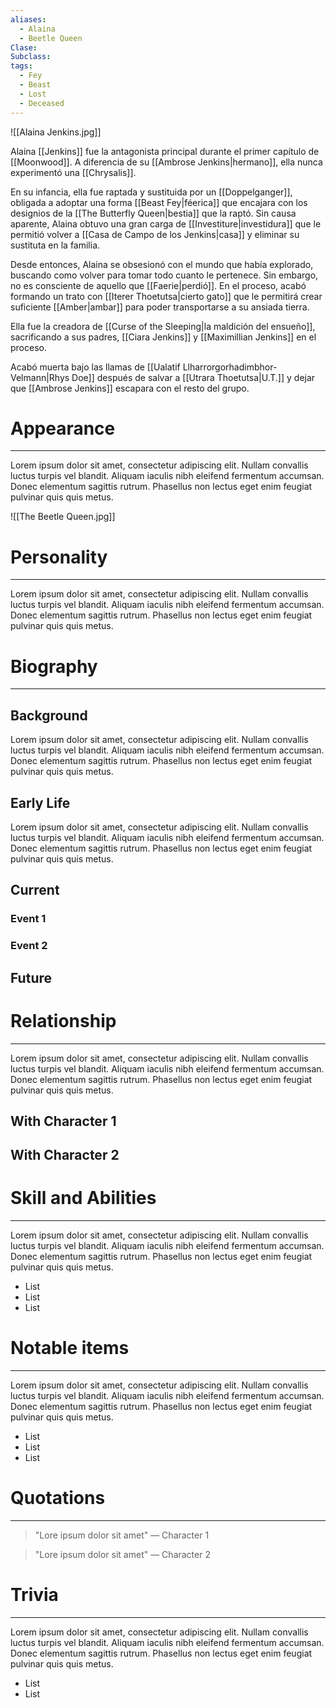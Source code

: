 ```yaml
---
aliases:
  - Alaina
  - Beetle Queen
Clase: 
Subclass: 
tags:
  - Fey
  - Beast
  - Lost
  - Deceased
---
```

![[Alaina Jenkins.jpg]]

Alaina [[Jenkins]] fue la antagonista principal durante el primer capítulo de [[Moonwood]]. A diferencia de su [[Ambrose Jenkins|hermano]], ella nunca experimentó una [[Chrysalis]].

En su infancia, ella fue raptada y sustituida por un [[Doppelganger]], obligada a adoptar una forma [[Beast Fey|féerica]] que encajara con los designios de la [[The Butterfly Queen|bestia]] que la raptó. Sin causa aparente, Alaina obtuvo una gran carga de [[Investiture|investidura]] que le permitió volver a [[Casa de Campo de los Jenkins|casa]] y eliminar su sustituta en la familia. 

Desde entonces, Alaina se obsesionó con el mundo que había explorado, buscando como volver para tomar todo cuanto le pertenece. Sin embargo, no es consciente de aquello que [[Faerie|perdió]]. En el proceso, acabó formando un trato con [[Iterer Thoetutsa|cierto gato]] que le permitirá crear suficiente [[Amber|ambar]] para poder transportarse a su ansiada tierra.

Ella fue la creadora de [[Curse of the Sleeping|la maldición del ensueño]], sacrificando a sus padres, [[Ciara Jenkins]] y [[Maximillian Jenkins]] en el proceso.

Acabó muerta bajo las llamas de [[Ualatif Llharrorgorhadimbhor-Velmann|Rhys Doe]] después de salvar a [[Utrara Thoetutsa|U.T.]] y dejar que [[Ambrose Jenkins]] escapara con el resto del grupo.
# Appearance
---

Lorem ipsum dolor sit amet, consectetur adipiscing elit. Nullam convallis luctus turpis vel blandit. Aliquam iaculis nibh eleifend fermentum accumsan. Donec elementum sagittis rutrum. Phasellus non lectus eget enim feugiat pulvinar quis quis metus.

![[The Beetle Queen.jpg]]
# Personality
---

Lorem ipsum dolor sit amet, consectetur adipiscing elit. Nullam convallis luctus turpis vel blandit. Aliquam iaculis nibh eleifend fermentum accumsan. Donec elementum sagittis rutrum. Phasellus non lectus eget enim feugiat pulvinar quis quis metus.
# Biography
---
## Background

Lorem ipsum dolor sit amet, consectetur adipiscing elit. Nullam convallis luctus turpis vel blandit. Aliquam iaculis nibh eleifend fermentum accumsan. Donec elementum sagittis rutrum. Phasellus non lectus eget enim feugiat pulvinar quis quis metus.
## Early Life

Lorem ipsum dolor sit amet, consectetur adipiscing elit. Nullam convallis luctus turpis vel blandit. Aliquam iaculis nibh eleifend fermentum accumsan. Donec elementum sagittis rutrum. Phasellus non lectus eget enim feugiat pulvinar quis quis metus.

## Current

### Event 1
### Event 2
## Future

# Relationship
---
Lorem ipsum dolor sit amet, consectetur adipiscing elit. Nullam convallis luctus turpis vel blandit. Aliquam iaculis nibh eleifend fermentum accumsan. Donec elementum sagittis rutrum. Phasellus non lectus eget enim feugiat pulvinar quis quis metus.

## With Character 1

## With Character 2

# Skill and Abilities
---
Lorem ipsum dolor sit amet, consectetur adipiscing elit. Nullam convallis luctus turpis vel blandit. Aliquam iaculis nibh eleifend fermentum accumsan. Donec elementum sagittis rutrum. Phasellus non lectus eget enim feugiat pulvinar quis quis metus.

- List
- List
- List
# Notable items
---
Lorem ipsum dolor sit amet, consectetur adipiscing elit. Nullam convallis luctus turpis vel blandit. Aliquam iaculis nibh eleifend fermentum accumsan. Donec elementum sagittis rutrum. Phasellus non lectus eget enim feugiat pulvinar quis quis metus.

- List
- List
- List
# Quotations
---
>"Lore ipsum dolor sit amet" — Character 1

>"Lore ipsum dolor sit amet" — Character 2

# Trivia
---
Lorem ipsum dolor sit amet, consectetur adipiscing elit. Nullam convallis luctus turpis vel blandit. Aliquam iaculis nibh eleifend fermentum accumsan. Donec elementum sagittis rutrum. Phasellus non lectus eget enim feugiat pulvinar quis quis metus.

- List
- List
